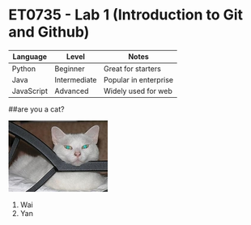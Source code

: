 # ET0735 - Lab 1 (Introduction to Git and Github)

| Language | Level     | Notes             |
|----------|-----------|-------------------|
| Python   | Beginner  | Great for starters|
| Java     | Intermediate | Popular in enterprise|
| JavaScript| Advanced | Widely used for web |

##are you a cat?

![WAIYAN](image.png)


1. Wai
2. Yan